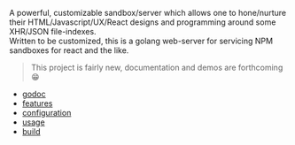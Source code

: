 [features]:      ./data/doc/features.md
[configuration]: ./data/doc/configuration.md
[build]:         ./data/doc/build.md
[usage]:         ./data/doc/usage.md
[godoc]:         https://godoc.org/github.com/tfwio/sekhem "godoc.org/…/sekhem"
<!-- []:  -->

A powerful, customizable sandbox/server which allows one to hone/nurture
their HTML/Javascript/UX/React designs and programming around some
XHR/JSON file-indexes.  
Written to be customized, this is a golang web-server for servicing NPM
sandboxes for react and the like.

> This project is fairly new, documentation and demos are forthcoming 😁

- [godoc]
- [features]
- [configuration]
- [usage]
- [build]